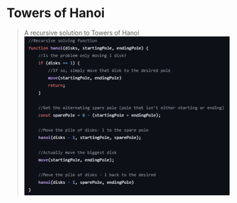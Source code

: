 # Towers of Hanoi
> A recursive solution to Towers of Hanoi
![Screenshot of code](https://github.com/Triton-Z/towers/blob/main/assets/code.PNG?raw=true)
